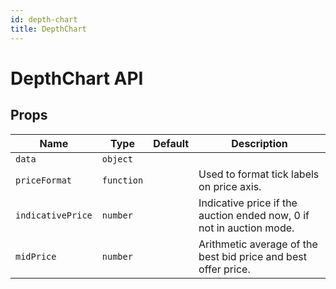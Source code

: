 ```yaml
---
id: depth-chart
title: DepthChart
---
```


# DepthChart API

## Props

| Name              | Type       | Default | Description                                                          |
| ----------------- | ---------- | ------- | -------------------------------------------------------------------- |
| `data`            | `object`   |         |                                                                      |
| `priceFormat`     | `function` |         | Used to format tick labels on price axis.                            |
| `indicativePrice` | `number`   |         | Indicative price if the auction ended now, 0 if not in auction mode. |
| `midPrice`        | `number`   |         | Arithmetic average of the best bid price and best offer price.       |
